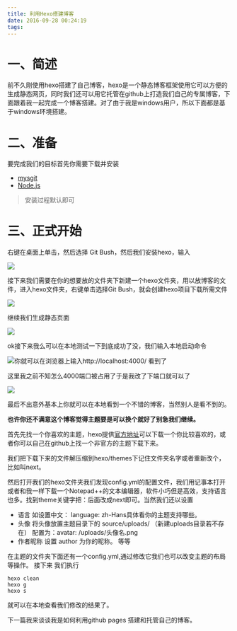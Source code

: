 ```yaml
---
title: 利用Hexo搭建博客
date: 2016-09-28 00:24:19
tags:
---
```

# 一、简述
前不久刚使用hexo搭建了自己博客，hexo是一个静态博客框架使用它可以方便的生成静态网页，同时我们还可以用它托管在github上打造我们自己的专属博客，下面跟着我一起完成一个博客搭建。对了由于我是windows用户，所以下面都是基于windows环境搭建。
<!--more-->
# 二、准备

  要完成我们的目标首先你需要下载并安装
  
- [mysgit](https://git-for-windows.github.io/)
- [Node.js](https://nodejs.org/en/)
> 安装过程默认即可

# 三、正式开始
右键在桌面上单击，然后选择 Git Bush，然后我们安装hexo，输入

![](http://oe64r2af8.bkt.clouddn.com/16-9-27/56467975.jpg)

接下来我们需要在你的想要放的文件夹下新建一个hexo文件夹，用以放博客的文件，进入hexo文件夹，右键单击选择Git Bush，就会创建hexo项目下载所需文件

![](http://oe64r2af8.bkt.clouddn.com/16-9-27/54267976.jpg)

继续我们生成静态页面

![](http://oe64r2af8.bkt.clouddn.com/16-9-27/6778588.jpg)

ok接下来我么可以在本地测试一下到底成功了没，我们输入本地启动命令

![](http://oe64r2af8.bkt.clouddn.com/16-9-27/87582058.jpg)你就可以在浏览器上输入http://localhost:4000/ 看到了

这里我之前不知怎么4000端口被占用了于是我改了下端口就可以了

![](http://oe64r2af8.bkt.clouddn.com/16-9-27/95943930.jpg)


最后不出意外基本上你就可以在本地看到一个不错的博客，当然别人是看不到的。


**也许你还不满意这个博客觉得主题要是可以换个就好了别急我们继续。**

首先先找一个你喜欢的主题，hexo提供[官方地址](http://note.youdao.com/)可以下载一个你比较喜欢的，或者你可以自己在github上找一个非官方的主题下载下来。

我们把下载下来的文件解压缩到hexo/themes下记住文件夹名字或者重新改个，比如叫next。

然后打开我们的hexo文件夹我们发现config.yml的配置文件，我们用记事本打开或者和我一样下载一个Notepad++的文本编辑器，软件小巧但是高效，支持语言也多。找到theme关键字把：后面改成next即可。当然我们还以设置

- 语言 如设置中文： language: zh-Hans具体看你的主题支持哪些。
- 头像 将头像放置主题目录下的 source/uploads/ （新建uploads目录若不存在） 
配置为：avatar: /uploads/头像名.png
- 作者昵称 设置 author 为你的昵称。
等等

在主题的文件夹下面还有一个config.yml,通过修改它我们也可以改变主题的布局等操作。
接下来 我们执行  
```
hexo clean   
hexo g
hexo s
```

就可以在本地查看我们修改的结果了。


下一篇我来谈谈我是如何利用github pages 搭建和托管自己的博客。
